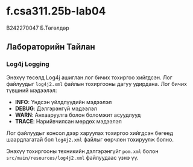 # f.csa311.25b-lab04

B242270047 Б.Төгөлдөр

## Лабораторийн Тайлан

### Log4j Logging
Энэхүү төсөлд Log4j ашиглан лог бичих тохиргоо хийгдсэн. Лог файлуудыг `log4j2.xml` файлын тохиргооны дагуу удирдана. Лог бичих түвшний мэдээлэл:

- **INFO**: Үндсэн үйлдлүүдийн мэдээлэл
- **DEBUG**: Дэлгэрэнгүй мэдээлэл
- **WARN**: Анхааруулга болон боломжит асуудлууд
- **TRACE**: Нарийвчилсан мөрдөх мэдээлэл

Лог файлуудыг консол дээр харуулах тохиргоо хийгдсэн бөгөөд шаардлагатай бол `log4j2.xml` файлыг өөрчлөн тохируулж болно.

Энэхүү тохиргооны техникийн дэлгэрэнгүйг `pom.xml` болон `src/main/resources/log4j2.xml` файлуудаас үзнэ үү.
